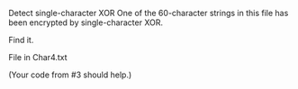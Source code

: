 Detect single-character XOR
One of the 60-character strings in this file has been encrypted by single-character XOR.

Find it.

File in Char4.txt

(Your code from #3 should help.)
